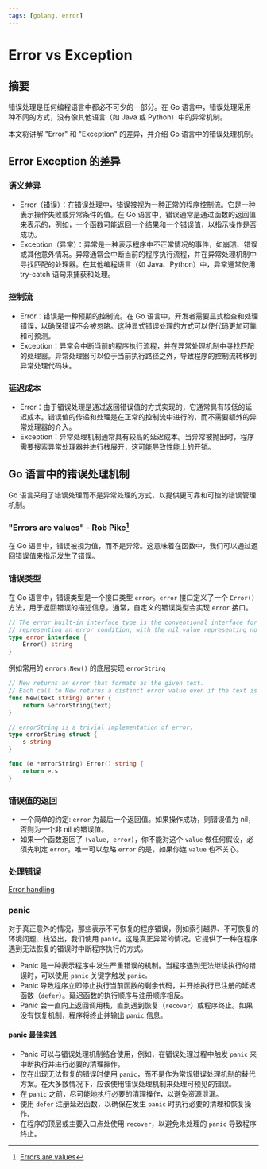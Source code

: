 ```yaml
---
tags: [golang, error]
---
```


# Error vs Exception

## 摘要

错误处理是任何编程语言中都必不可少的一部分。在 Go 语言中，错误处理采用一种不同的方式，没有像其他语言（如 Java 或 Python）中的异常机制。

本文将讲解 "Error" 和 "Exception" 的差异，并介绍 Go 语言中的错误处理机制。

## Error Exception 的差异

### 语义差异

- Error（错误）：在错误处理中，错误被视为一种正常的程序控制流。它是一种表示操作失败或异常条件的值。在 Go 语言中，错误通常是通过函数的返回值来表示的，例如，一个函数可能返回一个结果和一个错误值，以指示操作是否成功。
- Exception（异常）：异常是一种表示程序中不正常情况的事件，如崩溃、错误或其他意外情况。异常通常会中断当前的程序执行流程，并在异常处理机制中寻找匹配的处理器。在其他编程语言（如 Java、Python）中，异常通常使用 try-catch 语句来捕获和处理。

### 控制流

- Error：错误是一种预期的控制流。在 Go 语言中，开发者需要显式检查和处理错误，以确保错误不会被忽略。这种显式错误处理的方式可以使代码更加可靠和可预测。
- Exception：异常会中断当前的程序执行流程，并在异常处理机制中寻找匹配的处理器。异常处理器可以位于当前执行路径之外，导致程序的控制流转移到异常处理代码块。

### 延迟成本

- Error：由于错误处理是通过返回错误值的方式实现的，它通常具有较低的延迟成本。错误值的传递和处理是在正常的控制流中进行的，而不需要额外的异常处理器的介入。
- Exception：异常处理机制通常具有较高的延迟成本。当异常被抛出时，程序需要搜索异常处理器并进行栈展开，这可能导致性能上的开销。

## Go 语言中的错误处理机制

Go 语言采用了错误处理而不是异常处理的方式，以提供更可靠和可控的错误管理机制。

### "Errors are values" - Rob Pike[^1]

[^1]: [Errors are values](https://go.dev/blog/errors-are-values)

在 Go 语言中，错误被视为值，而不是异常。这意味着在函数中，我们可以通过返回错误值来指示发生了错误。

### 错误类型

在 Go 语言中，错误类型是一个接口类型 `error`。`error` 接口定义了一个 `Error()` 方法，用于返回错误的描述信息。通常，自定义的错误类型会实现 `error` 接口。

```go
// The error built-in interface type is the conventional interface for
// representing an error condition, with the nil value representing no error.
type error interface {
	Error() string
}
```

例如常用的 `errors.New()` 的底层实现 `errorString`

```go
// New returns an error that formats as the given text.
// Each call to New returns a distinct error value even if the text is identical.
func New(text string) error {
	return &errorString{text}
}

// errorString is a trivial implementation of error.
type errorString struct {
	s string
}

func (e *errorString) Error() string {
	return e.s
}
```

### 错误值的返回

- 一个简单的约定: `error` 为最后一个返回值。如果操作成功，则错误值为 nil，否则为一个非 nil 的错误值。
- 如果一个函数返回了 `(value, error)`，你不能对这个 `value` 做任何假设，必须先判定 `error`。唯一可以忽略 `error` 的是，如果你连 `value` 也不关心。

### 处理错误

[Error handling](./2-Error%20handling.md)

### panic

对于真正意外的情况，那些表示不可恢复的程序错误，例如索引越界、不可恢复的环境问题、栈溢出，我们使用 `panic`。这是真正异常的情况。它提供了一种在程序遇到无法恢复的错误时中断程序执行的方式。

- Panic 是一种表示程序中发生严重错误的机制。当程序遇到无法继续执行的错误时，可以使用 `panic` 关键字触发 `panic。`
- Panic 导致程序立即停止执行当前函数的剩余代码，并开始执行已注册的延迟函数（`defer`）。延迟函数的执行顺序与注册顺序相反。
- Panic 会一直向上返回调用栈，直到遇到恢复（`recover`）或程序终止。如果没有恢复机制，程序将终止并输出 `panic` 信息。

#### panic 最佳实践

- Panic 可以与错误处理机制结合使用，例如，在错误处理过程中触发 `panic` 来中断执行并进行必要的清理操作。
- 仅在出现无法恢复的错误时使用 `panic`，而不是作为常规错误处理机制的替代方案。在大多数情况下，应该使用错误处理机制来处理可预见的错误。
- 在 `panic` 之前，尽可能地执行必要的清理操作，以避免资源泄漏。
- 使用 `defer` 注册延迟函数，以确保在发生 `panic` 时执行必要的清理和恢复操作。
- 在程序的顶层或主要入口点处使用 `recover`，以避免未处理的 `panic` 导致程序终止。
